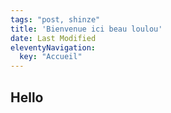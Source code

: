 ```yaml
---
tags: "post, shinze"
title: 'Bienvenue ici beau loulou'
date: Last Modified
eleventyNavigation:
  key: "Accueil"
---
```


## Hello

